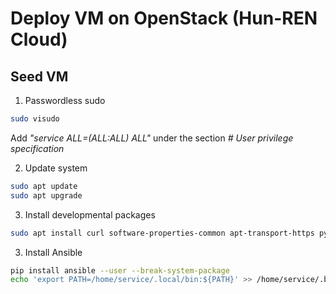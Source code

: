 # Deploy VM on OpenStack (Hun-REN Cloud)

## Seed VM

1. Passwordless sudo
```bash
sudo visudo
```

Add _"service ALL=(ALL:ALL) ALL"_ under the section _# User privilege specification_

2. Update system
```bash
sudo apt update
sudo apt upgrade
```

3. Install developmental packages
```bash
sudo apt install curl software-properties-common apt-transport-https python3-pip git pre-commit ca-certificates gnupg
```

3. Install Ansible
```bash
pip install ansible --user --break-system-package
echo 'export PATH=/home/service/.local/bin:${PATH}' >> /home/service/.bashrc
```